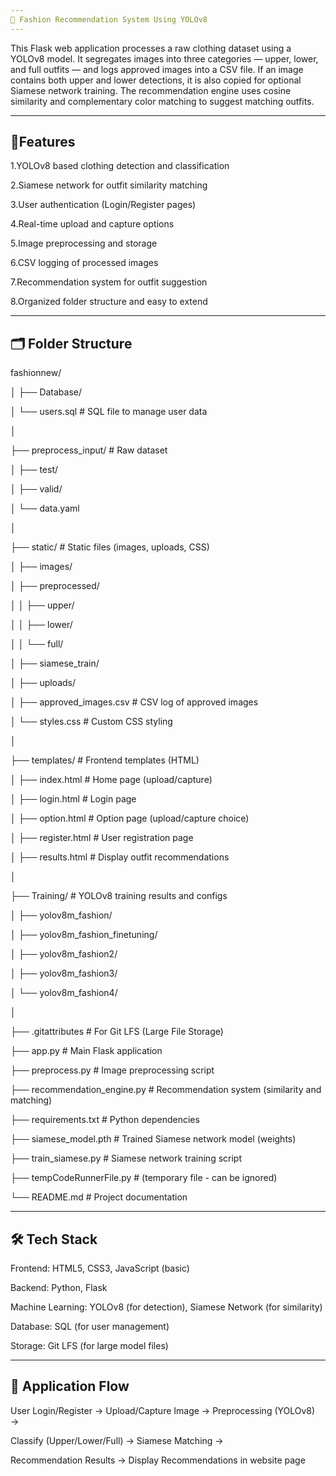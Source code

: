 ```yaml
---
👗 Fashion Recommendation System Using YOLOv8
---
```

This Flask web application processes a raw clothing dataset using a YOLOv8 model.
It segregates images into three categories — upper, lower, and full outfits — and logs approved images into a CSV file.
If an image contains both upper and lower detections, it is also copied for optional Siamese network training.
The recommendation engine uses cosine similarity and complementary color matching to suggest matching outfits.


---
🚀Features
---
1.YOLOv8 based clothing detection and classification

2.Siamese network for outfit similarity matching

3.User authentication (Login/Register pages)

4.Real-time upload and capture options

5.Image preprocessing and storage

6.CSV logging of processed images

7.Recommendation system for outfit suggestion

8.Organized folder structure and easy to extend

---
🗂️ Folder Structure
---

fashionnew/

│
├── Database/

│   └── users.sql                      # SQL file to manage user data

│

├── preprocess_input/                  # Raw dataset

│   ├── test/

│   ├── valid/

│   └── data.yaml

│

├── static/                             # Static files (images, uploads, CSS)

│   ├── images/

│   ├── preprocessed/

│   │   ├── upper/

│   │   ├── lower/

│   │   └── full/

│   ├── siamese_train/

│   ├── uploads/

│   ├── approved_images.csv             # CSV log of approved images

│   └── styles.css                      # Custom CSS styling

│

├── templates/                          # Frontend templates (HTML)     

│   ├── index.html                      # Home page (upload/capture)

│   ├── login.html                      # Login page

│   ├── option.html                     # Option page (upload/capture choice)

│   ├── register.html                   # User registration page

│   ├── results.html                    # Display outfit recommendations

│

├── Training/                           # YOLOv8 training results and configs

│   ├── yolov8m_fashion/

│   ├── yolov8m_fashion_finetuning/

│   ├── yolov8m_fashion2/

│   ├── yolov8m_fashion3/

│   └── yolov8m_fashion4/

│


├── .gitattributes                      # For Git LFS (Large File Storage)

├── app.py                               # Main Flask application

├── preprocess.py                        # Image preprocessing script

├── recommendation_engine.py             # Recommendation system (similarity and matching)

├── requirements.txt                     # Python dependencies

├── siamese_model.pth                    # Trained Siamese network model (weights)

├── train_siamese.py                     # Siamese network training script

├── tempCodeRunnerFile.py                 # (temporary file - can be ignored)

└── README.md                             # Project documentation

---
🛠 Tech Stack
---
Frontend: HTML5, CSS3, JavaScript (basic)

Backend: Python, Flask

Machine Learning: YOLOv8 (for detection), Siamese Network (for similarity)

Database: SQL (for user management)

Storage: Git LFS (for large model files)

---
📸 Application Flow
---

User Login/Register → Upload/Capture Image → Preprocessing (YOLOv8) → 

Classify (Upper/Lower/Full) → Siamese Matching → 

Recommendation Results → Display Recommendations in website page
